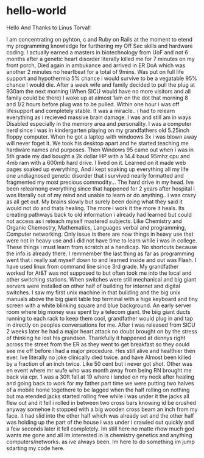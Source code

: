 # hello-world
 Hello And Thanks to Linus Torval!
 
 I am concentrating on pyhton, c and Ruby on Rails at the moment to etend my programming knowledge 
 for furthering my Off Sec skills and hardware coding. I actually earned a masters in biotechnology from UoF
 and not 6 months after a genetic heart disorder literally killed me for 7 minutes on my front porch, Died again in ambukance and arrived in ER DoA which was another 2 minutes no heartbeat for a total of 9mins. Was put on full life support and hypothermia 5% chance i would survive to be a vegatable 95% chance I would die. After a week wife and family decided to pull the plug at 930am the next morning (When SICU would have no more visitors and all family could be there) I woke up at almost 1am on the dot that morning 8 and 1/2 hours before plug was to be pulled. Within one hour i was off lifesupport and completely stable. It was a miracle.. i had to relearn everything as i recieved massive brain damage. I was and still am in ways Disabled especially in the memory area and personality. I was a computer nerd since i was in kindergarten playing on my grandfathers old 5.25inch floppy computer. When he got a laptop with windoows 3x i was blown away will never foget it. We took his desktop apart and he started teaching me hardware names and  purposes. Then Windows 95 came out when i was in 5th grade my dad bought a 2k dollar HP with a 14.4 baud 95mhz cpu and 4mb ram with a 600mb hard drive. I lived on it. Learned on it made web pages soaked up everything, And i kept soaking up everything all my life one undiagnosed genetic disorder that i survived nearly formatted and fragmented my most precious commodity... The hard drive in my head. Ive been relearnong everything since that happened for 2 years after hospital i was literally out of my mind and unable to learn or do anything.. i was crazy as all get out. My brains slowly but surely been doing what they said it would not do and thats healing. The more i work it the more it heals. Its creating pathways back to old information i already had learned but could not access as i reteach myself mastered subjects. Like Chemistry and Organic Chemostry, Mathematics, Languages verbal and programming, Computer networking. Only issue is there are now things in heavy use that were not in heavy use and i did not have time to learn while i was in college. These things i must learn from scratch at a handicap. No shortcuts because the info is already there. I remmember the last thing as far as programming went that i really sat myself down to and learned inside and out was Flash. I have used linux from command line since 3rd grade. My grandfather worked for At&T was not supposed to but often took me into the local and other switching stations. When switches were still mechanical and big giant servers were installed on other half of building for internet and digital switches. I saw my first unix machine in that building and the big unix manuals above the big giant table top terminal with a hige keyboard and tiny screen with a white blinking square and blue background. An early server room where big money was spent by a telecom giant. the biig giant ducts running to each rack to keep them cool, grandfather would plug in and tap in directly on peoples conversations for me. After i was released from SICU 2 weeks later he had a major heart attack no doubt brought on by the stress of thinking he lost his grandson. Thankfully it happened at dennys right across the street from the ER as they went to get breakfast so they could see me off before i had a major procedure. Hes still alive and healthier then ever. Ive literally no joke clinically died twice. and have Almost been killed by a fraction of an inch twice. Like 50 cent but i never got shot. Other was en event where mr wufe who was month away from being RN brought me back via cpr. 1 was a 30ft fall at 19 where i landed on my neck after healing and going back to work for my father part time we were putting two halves of a mobile home togethere to be lagged when the half rolling on nothing but ma etended jacks started rolling free while i was under it the jacks all flew out and it fell i rolled in between two cross bars knowing id be crushed anyway somehoe it stopped with a big wooden cross beam an inch from my face. it had slid into the other half which was already set and the other half was holding up the part of the house i was under i crawled out quickly and a few seconds later it fell completely. Im still here no matte rhow much god wants me gone and all im interested in is chemistry genetics and anything computers/networks. as ive always been. Im here to do something im jump sdarting my code here. 
